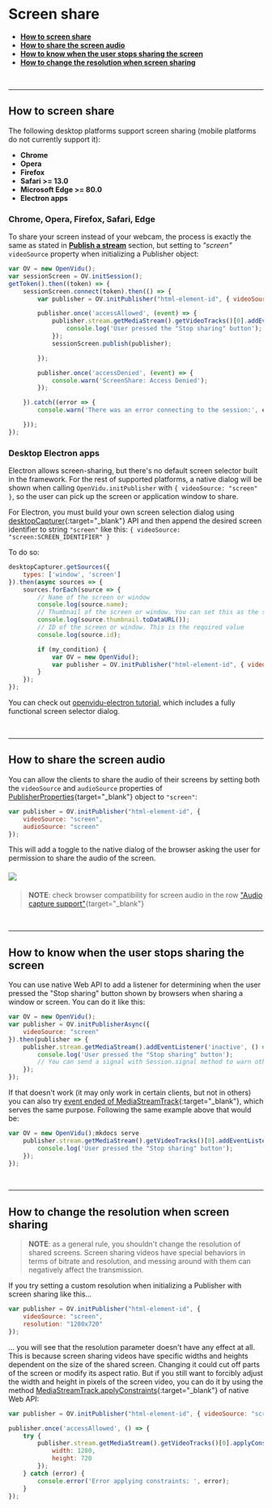# Screen share

- **[How to screen share](#how-to-screen-share)**
- **[How to share the screen audio](#how-to-share-the-screen-audio)**
- **[How to know when the user stops sharing the screen](#how-to-know-when-the-user-stops-sharing-the-screen)**
- **[How to change the resolution when screen sharing](#how-to-change-the-resolution-when-screen-sharing)**

<br>

---

## How to screen share

The following desktop platforms support screen sharing (mobile platforms do not currently support it):

- **Chrome**
- **Opera**
- **Firefox**
- **Safari >= 13.0**
- **Microsoft Edge >= 80.0**
- **Electron apps**

### Chrome, Opera, Firefox, Safari, Edge

To share your screen instead of your webcam, the process is exactly the same as stated in **[Publish a stream](cheatsheet/publish-unpublish)** section, but setting to _"screen"_ `videoSource` property when initializing a Publisher object:

```javascript
var OV = new OpenVidu();
var sessionScreen = OV.initSession();
getToken().then((token) => {
    sessionScreen.connect(token).then(() => {
        var publisher = OV.initPublisher("html-element-id", { videoSource: "screen" });

        publisher.once('accessAllowed', (event) => {
            publisher.stream.getMediaStream().getVideoTracks()[0].addEventListener('ended', () => {
                console.log('User pressed the "Stop sharing" button');
            });
            sessionScreen.publish(publisher);

        });

        publisher.once('accessDenied', (event) => {
            console.warn('ScreenShare: Access Denied');
        });

    }).catch((error => {
        console.warn('There was an error connecting to the session:', error.code, error.message);

    }));
});

```

### Desktop Electron apps

Electron allows screen-sharing, but there's no default screen selector built in the framework. For the rest of supported platforms, a native dialog will be shown when calling `OpenVidu.initPublisher` with `{ videoSource: "screen" }`, so the user can pick up the screen or application window to share.

For Electron, you must build your own screen selection dialog using [desktopCapturer](https://electronjs.org/docs/api/desktop-capturer){:target="_blank"} API and then append the desired screen identifier to string `"screen"` like this: `{ videoSource: "screen:SCREEN_IDENTIFIER" }`

To do so:

```javascript
desktopCapturer.getSources({
    types: ['window', 'screen']
}).then(async sources => {
    sources.forEach(source => {
        // Name of the screen or window
        console.log(source.name);
        // Thumbnail of the screen or window. You can set this as the src attribute of an <img> element
        console.log(source.thumbnail.toDataURL());
        // ID of the screen or window. This is the required value
        console.log(source.id);

        if (my_condition) {
            var OV = new OpenVidu();
            var publisher = OV.initPublisher("html-element-id", { videoSource: "screen:" + source.id });
        }
    });
});
```

You can check out [openvidu-electron tutorial](tutorials/openvidu-electron/), which includes a fully functional screen selector dialog.

<br>

---

## How to share the screen audio

You can allow the clients to share the audio of their screens by setting both the `videoSource` and `audioSource` properties of [PublisherProperties](api/openvidu-browser/interfaces/PublisherProperties.html){target="_blank"} object to `"screen"`:

```javascript
var publisher = OV.initPublisher("html-element-id", {
    videoSource: "screen",
    audioSource: "screen"
});
```

This will add a toggle to the native dialog of the browser asking the user for permission to share the audio of the screen.

<div class="row">
    <div class="pro-gallery" style="margin: 20px 0">
        <a data-fancybox="gallery" data-type="image" href="img/docs/advanced-features/screen-share-audio.png" class="fancybox-img"><img class="img-responsive" style="margin: auto; max-height: 450px" src="img/docs/advanced-features/screen-share-audio.png"/></a>
    </div>
</div>

> **NOTE**: check browser compatibility for screen audio in the row ["Audio capture support"](https://developer.mozilla.org/en-US/docs/Web/API/Screen_Capture_API/Using_Screen_Capture#browser_compatibility){target="_blank"}

<br>

---

## How to know when the user stops sharing the screen

You can use native Web API to add a listener for determining when the user pressed the "Stop sharing" button shown by browsers when sharing a window or screen. You can do it like this:

```javascript
var OV = new OpenVidu();
var publisher = OV.initPublisherAsync({
    videoSource: "screen"
}).then(publisher => {
    publisher.stream.getMediaStream().addEventListener('inactive', () => {
        console.log('User pressed the "Stop sharing" button');
        // You can send a signal with Session.signal method to warn other participants
    });
});
```

If that doesn't work (it may only work in certain clients, but not in others) you can also try [event ended of MediaStreamTrack](https://developer.mozilla.org/en-US/docs/Web/API/MediaStreamTrack/ended_event){:target="_blank"}, which serves the same purpose. Following the same example above that would be:

```javascript
var OV = new OpenVidu();mkdocs serve
    publisher.stream.getMediaStream().getVideoTracks()[0].addEventListener('ended', () => {
        console.log('User pressed the "Stop sharing" button');
    });
});
```

<br>

---

## How to change the resolution when screen sharing

> **NOTE**: as a general rule, you shouldn't change the resolution of shared screens. Screen sharing videos have special behaviors in terms of bitrate and resolution, and messing around with them can negatively affect the transmission.

If you try setting a custom resolution when initializing a Publisher with screen sharing like this...

```javascript
var publisher = OV.initPublisher("html-element-id", {
    videoSource: "screen",
    resolution: "1280x720"
});
```

... you will see that the resolution parameter doesn't have any effect at all. This is because screen sharing videos have specific widths and heights dependent on the size of the shared screen. Changing it could cut off parts of the screen or modify its aspect ratio. But if you still want to forcibly adjust the width and height in pixels of the screen video, you can do it by using the method [MediaStreamTrack.applyConstraints](https://developer.mozilla.org/en-US/docs/Web/API/MediaStreamTrack/applyConstraints){:target="_blank"} of native Web API:

```javascript
var publisher = OV.initPublisher("html-element-id", { videoSource: "screen" });

publisher.once('accessAllowed', () => {
    try {
        publisher.stream.getMediaStream().getVideoTracks()[0].applyConstraints({
            width: 1280,
            height: 720
        });
    } catch (error) {
        console.error('Error applying constraints: ', error);
    }
});
```

<br>

<link rel="stylesheet" href="https://cdnjs.cloudflare.com/ajax/libs/fancybox/3.1.20/jquery.fancybox.min.css" />
<script src="https://cdnjs.cloudflare.com/ajax/libs/fancybox/3.1.20/jquery.fancybox.min.js"></script>
<script type='text/javascript' src='js/fancybox-setup.js'></script>